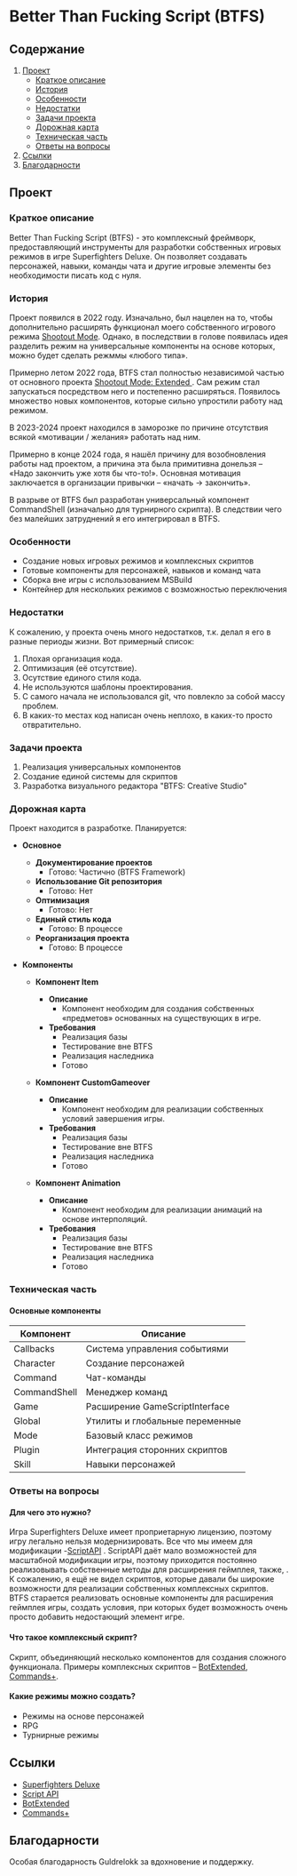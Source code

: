 # Better Than Fucking Script (BTFS)

## Содержание
1. [Проект](#проект)
   - [Краткое описание](#краткое-описание)
   - [История](#история)
   - [Особенности](#особенности)
   - [Недостатки](#недостатки)
   - [Задачи проекта](#задачи-проекта)
   - [Дорожная карта](#дорожная-карта)
   - [Техническая часть](#техническая-часть)
   - [Ответы на вопросы](#ответы-на-вопросы)
2. [Ссылки](#ссылки)
3. [Благодарности](#благодарности)

## Проект

### Краткое описание
Better Than Fucking Script (BTFS) - это комплексный фреймворк, предоставляющий инструменты для разработки собственных игровых режимов в игре Superfighters Deluxe. Он позволяет создавать персонажей, навыки, команды чата и другие игровые элементы без необходимости писать код с нуля.

### История
Проект появился в 2022 году. Изначально, был нацелен на то, чтобы дополнительно расширять функционал моего собственного игрового режима [Shootout Mode](obsidian://open?vault=KagimoJustice&file=Shootout). Однако, в последствии в голове появилась идея разделить режим на универсальные компоненты на основе которых, можно будет сделать режммы «любого типа».  

Примерно летом 2022 года, BTFS стал полностью независимой частью от основного проекта [Shootout Mode: Extended ](https://github.com/Kagimo1023/shootout-extended) . Сам режим стал запускаться посредством него и постепенно расширяться. Появилось множество новых компонентов, которые сильно упростили работу над режимом. 

В 2023-2024 проект находился в заморозке по причине отсутствия всякой «мотивации / желания» работать над ним.

Примерно в конце 2024 года, я нашёл причину для возобновления работы над проектом, а причина эта была примитивна донельзя – «Надо закончить уже хотя бы что-то!». Основная мотивация заключается в организации привычки – «начать -> закончить».

В разрыве от BTFS был разработан универсальный компонент CommandShell (изначально для турнирного скрипта). В следствии чего без малейших затруднений я его интегрировал в BTFS.

### Особенности
- Создание новых игровых режимов и комплексных скриптов
- Готовые компоненты для персонажей, навыков и команд чата
- Сборка вне игры с использованием MSBuild
- Контейнер для нескольких режимов с возможностью переключения

### Недостатки
К сожалению, у проекта очень много недостатков, т.к. делал я его в разные периоды жизни. Вот примерный список:

1. Плохая организация кода.
2. Оптимизация (её отсутствие).
3. Осутствие единого стиля кода.
4. Не используются шаблоны проектирования.
5. С самого начала не использовался git, что повлекло за собой массу проблем.
6. В каких-то местах код написан очень неплохо, в каких-то просто отвратительно.

### Задачи проекта
1. Реализация универсальных компонентов
2. Создание единой системы для скриптов
3. Разработка визуального редактора "BTFS: Creative Studio"

### Дорожная карта
Проект находится в разработке. Планируется:
- **Основное**
	- **Документирование проектов**
		- Готово: Частично (BTFS Framework)
	- **Использование Git репозитория**
		- Готово: Нет
	- **Оптимизация**
		- Готово: Нет
	- **Единый стиль кода**
		- Готово: В процессе
  - **Реорганизация проекта**
     - Готово: В процессе

- **Компоненты**
	- **Компонент Item**
		- **Описание**
			- Компонент необходим для создания собственных «предметов» основанных на существующих в игре.
		- **Требования**
			- Реализация базы
			- Тестирование вне BTFS
			- Реализация наследника
			- Готово
		
	- **Компонент CustomGameover**
		- **Описание**
			- Компонент необходим для реализации собственных условий завершения игры.
		- **Требования**
			- Реализация базы
			- Тестирование вне BTFS
			- Реализация наследника
			- Готово
	
	- **Компонент Animation**
		- **Описание**
			- Компонент необходим для реализации анимаций на основе интерполяций.
		- **Требования**
			- Реализация базы
			- Тестирование вне BTFS
			- Реализация наследника
			- Готово

### Техническая часть
#### Основные компоненты
| Компонент      | Описание |
|---------------|----------|
| Callbacks     | Система управления событиями |
| Character     | Создание персонажей |
| Command       | Чат-команды |
| CommandShell  | Менеджер команд |
| Game          | Расширение GameScriptInterface |
| Global        | Утилиты и глобальные переменные |
| Mode          | Базовый класс режимов |
| Plugin        | Интеграция сторонних скриптов |
| Skill         | Навыки персонажей |

### Ответы на вопросы
#### Для чего это нужно?
Игра Superfighters Deluxe имеет проприетарную лицензию, поэтому игру легально нельзя модернизировать. Все что мы имеем для модификации -[ScriptAPI](https://juansero29.github.io/SFDScripts/index.html) . ScriptAPI даёт мало возможностей для масштабной модификации игры, поэтому приходится постоянно реализовывать собственные методы для расширения геймплея, также, . К сожалению, я ещё не видел скриптов, которые давали бы широкие возможности для реализации собственных комплексных скриптов. BTFS старается реализовать основные компоненты для расширения геймплея игры, создать условия, при которых будет возможность очень просто добавить недостающий элемент игре.

#### Что такое комплексный скрипт?
Скрипт, объединяющий несколько компонентов для создания сложного функционала. Примеры комплексных скриптов – [BotExtended](https://github.com/NearHuscarl/BotExtended), [Commands+](https://steamcommunity.com/sharedfiles/filedetails/?id=1906413901).

#### Какие режимы можно создать?
- Режимы на основе персонажей
- RPG
- Турнирные режимы

## Ссылки
- [Superfighters Deluxe](https://www.mythologicinteractive.com)
- [Script API](https://juansero29.github.io/SFDScripts/index.html)
- [BotExtended](https://github.com/NearHuscarl/BotExtended)
- [Commands+](https://steamcommunity.com/sharedfiles/filedetails/?id=1906413901)

## Благодарности
Особая благодарность Guldrelokk за вдохновение и поддержку.
